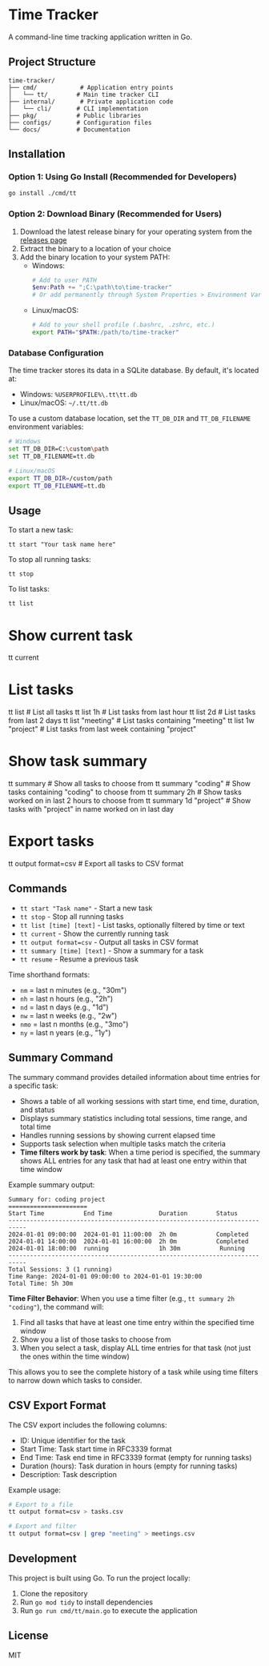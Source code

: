 # Time Tracker

A command-line time tracking application written in Go.

## Project Structure

```
time-tracker/
├── cmd/            # Application entry points
│   └── tt/        # Main time tracker CLI
├── internal/       # Private application code
│   └── cli/       # CLI implementation
├── pkg/           # Public libraries
├── configs/       # Configuration files
└── docs/          # Documentation
```

## Installation

### Option 1: Using Go Install (Recommended for Developers)
```bash
go install ./cmd/tt
```

### Option 2: Download Binary (Recommended for Users)
1. Download the latest release binary for your operating system from the [releases page](https://github.com/stebennett/time-tracker/releases)
2. Extract the binary to a location of your choice
3. Add the binary location to your system PATH:
   - Windows:
     ```powershell
     # Add to user PATH
     $env:Path += ";C:\path\to\time-tracker"
     # Or add permanently through System Properties > Environment Variables
     ```
   - Linux/macOS:
     ```bash
     # Add to your shell profile (.bashrc, .zshrc, etc.)
     export PATH="$PATH:/path/to/time-tracker"
     ```

### Database Configuration
The time tracker stores its data in a SQLite database. By default, it's located at:
- Windows: `%USERPROFILE%\.tt\tt.db`
- Linux/macOS: `~/.tt/tt.db`

To use a custom database location, set the `TT_DB_DIR` and `TT_DB_FILENAME` environment variables:
```bash
# Windows
set TT_DB_DIR=C:\custom\path
set TT_DB_FILENAME=tt.db

# Linux/macOS
export TT_DB_DIR=/custom/path
export TT_DB_FILENAME=tt.db
```

## Usage

To start a new task:

```
tt start "Your task name here"
```

To stop all running tasks:

```
tt stop
```

To list tasks:

```
tt list
```

# Show current task
tt current

# List tasks
tt list                    # List all tasks
tt list 1h                 # List tasks from last hour
tt list 2d                 # List tasks from last 2 days
tt list "meeting"          # List tasks containing "meeting"
tt list 1w "project"       # List tasks from last week containing "project"

# Show task summary
tt summary                 # Show all tasks to choose from
tt summary "coding"        # Show tasks containing "coding" to choose from
tt summary 2h              # Show tasks worked on in last 2 hours to choose from
tt summary 1d "project"    # Show tasks with "project" in name worked on in last day

# Export tasks
tt output format=csv       # Export all tasks to CSV format

## Commands

- `tt start "Task name"` - Start a new task
- `tt stop` - Stop all running tasks
- `tt list [time] [text]` - List tasks, optionally filtered by time or text
- `tt current` - Show the currently running task
- `tt output format=csv` - Output all tasks in CSV format
- `tt summary [time] [text]` - Show a summary for a task
- `tt resume` - Resume a previous task

Time shorthand formats:
- `nm` = last n minutes (e.g., "30m")
- `nh` = last n hours (e.g., "2h")
- `nd` = last n days (e.g., "1d")
- `nw` = last n weeks (e.g., "2w")
- `nmo` = last n months (e.g., "3mo")
- `ny` = last n years (e.g., "1y")

## Summary Command

The summary command provides detailed information about time entries for a specific task:

- Shows a table of all working sessions with start time, end time, duration, and status
- Displays summary statistics including total sessions, time range, and total time
- Handles running sessions by showing current elapsed time
- Supports task selection when multiple tasks match the criteria
- **Time filters work by task**: When a time period is specified, the summary shows ALL entries for any task that had at least one entry within that time window

Example summary output:
```
Summary for: coding project
======================
Start Time           End Time             Duration        Status
---------------------------------------------------------------------------
2024-01-01 09:00:00  2024-01-01 11:00:00  2h 0m           Completed
2024-01-01 14:00:00  2024-01-01 16:00:00  2h 0m           Completed
2024-01-01 18:00:00  running              1h 30m           Running
---------------------------------------------------------------------------
Total Sessions: 3 (1 running)
Time Range: 2024-01-01 09:00:00 to 2024-01-01 19:30:00
Total Time: 5h 30m
```

**Time Filter Behavior**: When you use a time filter (e.g., `tt summary 2h "coding"`), the command will:
1. Find all tasks that have at least one time entry within the specified time window
2. Show you a list of those tasks to choose from
3. When you select a task, display ALL time entries for that task (not just the ones within the time window)

This allows you to see the complete history of a task while using time filters to narrow down which tasks to consider.

## CSV Export Format

The CSV export includes the following columns:
- ID: Unique identifier for the task
- Start Time: Task start time in RFC3339 format
- End Time: Task end time in RFC3339 format (empty for running tasks)
- Duration (hours): Task duration in hours (empty for running tasks)
- Description: Task description

Example usage:
```bash
# Export to a file
tt output format=csv > tasks.csv

# Export and filter
tt output format=csv | grep "meeting" > meetings.csv
```

## Development

This project is built using Go. To run the project locally:

1. Clone the repository
2. Run `go mod tidy` to install dependencies
3. Run `go run cmd/tt/main.go` to execute the application

## License

MIT